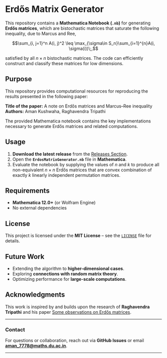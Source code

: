 # Erdős Matrix Generator

This repository contains a **Mathematica Notebook (`.nb`)** for generating **Erdős matrices**, which are bistochastic matrices that saturate the following inequality, due to Marcus and Ree, 
```math
\sum_{i, j=1}^n A(i, j)^2 \leq \max_{\sigma\in S_n}\sum_{i=1}^{n}A(i, \sigma(i))\;,
```
satisfied by all $n \times n$ bistochastic matrices. The code can efficiently construct and classify these matrices for low dimensions.

## Purpose  
This repository provides computational resources for reproducing the results presented in the following paper:

**Title of the paper:** A note on Erdős matrices and Marcus–Ree inequality  
**Authors:** Aman Kushwaha, Raghavendra Tripathi  

The provided Mathematica notebook contains the key implementations necessary to generate Erdős matrices and related computations.  

## Usage
1. **Download the latest release** from the [Releases Section](https://github.com/amankoir/Erdos-matrices/releases).
2. Open the **`ErdosMatrixGenerator.nb`** file in **Mathematica**.
3. Evaluate the notebook by supplying the values of $n$ and $k$ to produce all non-equivalent $n \times n$ Erdős matrices that are convex combination of exactly $k$ linearly independent permutation matrices.

## Requirements
- **Mathematica 12.0+** (or Wolfram Engine)
- No external dependencies

## License
This project is licensed under the **MIT License** – see the [`LICENSE`](LICENSE) file for details.

## Future Work
- Extending the algorithm to **higher-dimensional cases**.
- Exploring **connections with random matrix theory**.
- Optimizing performance for **large-scale computations**.

## Acknowledgments
This work is inspired by and builds upon the research of **Raghavendra Tripathi** and his paper [Some observations on Erdős matrices](https://www.sciencedirect.com/science/article/pii/S0024379524004749).

---
### **Contact**
For questions or collaboration, reach out via **GitHub Issues** or email **aman_7778@maths.du.ac.in**.

---
